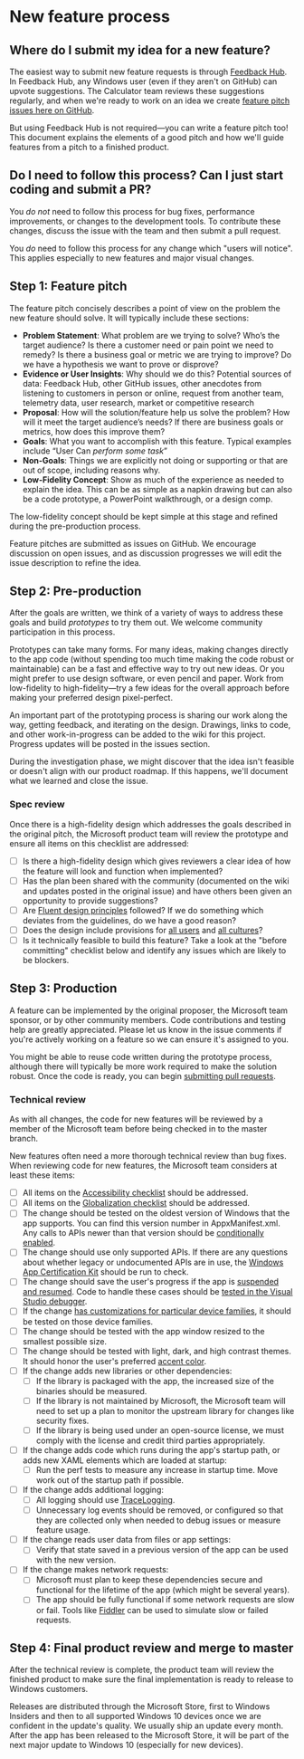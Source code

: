 # New feature process

## Where do I submit my idea for a new feature?
The easiest way to submit new feature requests is through [Feedback Hub](https://insider.windows.com/en-us/fb/?contextid=130).
In Feedback Hub, any Windows user (even if they aren't on GitHub) can upvote suggestions. The
Calculator team reviews these suggestions regularly, and when we're ready to work on an idea we
create [feature pitch issues here on GitHub](https://github.com/Microsoft/calculator/issues).

But using Feedback Hub is not required&mdash;you can write a feature pitch too! This document
explains the elements of a good pitch and how we'll guide features from a pitch to a finished
product.

## Do I need to follow this process? Can I just start coding and submit a PR?
You *do not* need to follow this process for bug fixes, performance improvements, or changes to the
development tools. To contribute these changes, discuss the issue with the team and then submit a
pull request.

You *do* need to follow this process for any change which "users will notice". This applies
especially to new features and major visual changes.

## Step 1: Feature pitch
The feature pitch concisely describes a point of view on the problem the new feature should solve.
It will typically include these sections:

* **Problem Statement**: What problem are we trying to solve? Who’s the target audience? Is there a
  customer need or pain point we need to remedy? Is there a business goal or metric we are trying
  to improve? Do we have a hypothesis we want to prove or disprove?
* **Evidence or User Insights**: Why should we do this? Potential sources of data: Feedback Hub,
  other GitHub issues, other anecdotes from listening to customers in person or online, request
  from another team, telemetry data, user research, market or competitive research
* **Proposal**: How will the solution/feature help us solve the problem? How will it meet the
  target audience’s needs? If there are business goals or metrics, how does this improve them?
* **Goals**: What you want to accomplish with this feature. Typical examples include “User Can
  *perform some task*”
* **Non-Goals**: Things we are explicitly not doing or supporting or that are out of scope,
  including reasons why.
* **Low-Fidelity Concept**: Show as much of the experience as needed to explain the idea. This
  can be as simple as a napkin drawing but can also be a code prototype, a PowerPoint walkthrough,
  or a design comp.

The low-fidelity concept should be kept simple at this stage and refined during the pre-production
process.

Feature pitches are submitted as issues on GitHub. We encourage discussion on open issues, and as
discussion progresses we will edit the issue description to refine the idea.

## Step 2: Pre-production
After the goals are written, we think of a variety of ways to address these goals and build
*prototypes* to try them out. We welcome community participation in this process.

Prototypes can take many forms. For many ideas, making changes directly to the app code (without
spending too much time making the code robust or maintainable) can be a fast and effective way to
try out new ideas. Or you might prefer to use design software, or even pencil and paper. Work from
low-fidelity to high-fidelity&mdash;try a few ideas for the overall approach before making your
preferred design pixel-perfect.

An important part of the prototyping process is sharing our work along the way, getting feedback,
and iterating on the design. Drawings, links to code, and other work-in-progress can be added to
the wiki for this project. Progress updates will be posted in the issues section.

During the investigation phase, we might discover that the idea isn't feasible or doesn't align
with our product roadmap. If this happens, we'll document what we learned and close the issue.

### Spec review
Once there is a high-fidelity design which addresses the goals described in the original pitch, the
Microsoft product team will review the prototype and ensure all items on this checklist are
addressed:

- [ ] Is there a high-fidelity design which gives reviewers a clear idea of how the feature will
  look and function when implemented?
- [ ] Has the plan been shared with the community (documented on the wiki and updates posted in the
  original issue) and have others been given an opportunity to provide suggestions?
- [ ] Are [Fluent design principles](https://docs.microsoft.com/en-us/windows/uwp/design/fluent-design-system/)
  followed? If we do something which deviates from the guidelines, do we have a good reason?
- [ ] Does the design include provisions for [all users](https://docs.microsoft.com/en-us/windows/uwp/design/accessibility/designing-inclusive-software)
  and [all cultures](https://docs.microsoft.com/en-us/windows/uwp/design/globalizing/guidelines-and-checklist-for-globalizing-your-app)?
- [ ] Is it technically feasible to build this feature? Take a look at the "before committing"
  checklist below and identify any issues which are likely to be blockers.

## Step 3: Production
A feature can be implemented by the original proposer, the Microsoft team sponsor, or by other
community members. Code contributions and testing help are greatly appreciated. Please let us know
in the issue comments if you're actively working on a feature so we can ensure it's assigned to
you.

You might be able to reuse code written during the prototype process, although there will typically
be more work required to make the solution robust. Once the code is ready, you can begin
[submitting pull requests](../CONTRIBUTING.md).

### Technical review
As with all changes, the code for new features will be reviewed by a member of the Microsoft team
before being checked in to the master branch.

New features often need a more thorough technical review than bug fixes. When reviewing code for
new features, the Microsoft team considers at least these items:

- [ ] All items on the [Accessibility checklist](https://docs.microsoft.com/en-us/windows/uwp/design/accessibility/accessibility-checklist)
  should be addressed.
- [ ] All items on the [Globalization checklist](https://docs.microsoft.com/en-us/windows/uwp/design/globalizing/guidelines-and-checklist-for-globalizing-your-app)
  should be addressed.
- [ ] The change should be tested on the oldest version of Windows that the app supports. You can
  find this version number in AppxManifest.xml. Any calls to APIs newer than that version should be
  [conditionally enabled](https://docs.microsoft.com/en-us/windows/uwp/debug-test-perf/version-adaptive-apps).
- [ ] The change should use only supported APIs. If there are any questions about whether legacy or
  undocumented APIs are in use, the [Windows App Certification Kit](https://docs.microsoft.com/en-us/windows/uwp/debug-test-perf/windows-app-certification-kit)
  should be run to check.
- [ ] The change should save the user's progress if the app is
  [suspended and resumed](https://docs.microsoft.com/en-us/windows/uwp/debug-test-perf/optimize-suspend-resume).
  Code to handle these cases should be
  [tested in the Visual Studio debugger](https://docs.microsoft.com/en-us/visualstudio/debugger/how-to-trigger-suspend-resume-and-background-events-for-windows-store-apps-in-visual-studio).
- [ ] If the change [has customizations for particular device families](https://docs.microsoft.com/en-us/uwp/extension-sdks/device-families-overview),
  it should be tested on those device families.
- [ ] The change should be tested with the app window resized to the smallest possible size.
- [ ] The change should be tested with light, dark, and high contrast themes. It should honor the
  user's preferred [accent color](https://docs.microsoft.com/en-us/windows/uwp/design/style/color#accent-color-palette).
- [ ] If the change adds new libraries or other dependencies:
    - [ ] If the library is packaged with the app, the increased size of the binaries should be
      measured.
    - [ ] If the library is not maintained by Microsoft, the Microsoft team will need to set up a
      plan to monitor the upstream library for changes like security fixes.
    - [ ] If the library is being used under an open-source license, we must comply with the license
      and credit third parties appropriately.
- [ ] If the change adds code which runs during the app's startup path, or adds new XAML elements
  which are loaded at startup:
    - [ ] Run the perf tests to measure any increase in startup time. Move work out of the startup
      path if possible.
- [ ] If the change adds additional logging:
    - [ ] All logging should use [TraceLogging](https://docs.microsoft.com/en-us/windows/desktop/tracelogging/trace-logging-about).
    - [ ] Unnecessary log events should be removed, or configured so that they are collected only when
      needed to debug issues or measure feature usage.
- [ ] If the change reads user data from files or app settings:
    - [ ] Verify that state saved in a previous version of the app can be used with the new version.
- [ ] If the change makes network requests:
    - [ ] Microsoft must plan to keep these dependencies secure and functional for the lifetime of
      the app (which might be several years).
    - [ ] The app should be fully functional if some network requests are slow or fail. Tools like
      [Fiddler](http://docs.telerik.com/fiddler/knowledgebase/fiddlerscript/perftesting)
      can be used to simulate slow or failed requests.

## Step 4: Final product review and merge to master
After the technical review is complete, the product team will review the finished product to make
sure the final implementation is ready to release to Windows customers.

Releases are distributed through the Microsoft Store, first to Windows Insiders and then to all
supported Windows 10 devices once we are confident in the update's quality. We usually ship an
update every month. After the app has been released to the Microsoft Store, it will be part of
the next major update to Windows 10 (especially for new devices).